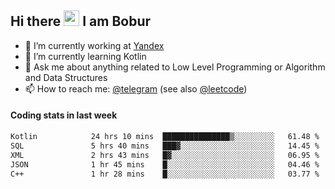## Hi there <img src="https://media.giphy.com/media/hvRJCLFzcasrR4ia7z/giphy.gif" width="25px" height="25px"> I am Bobur

- 💼 I’m currently working at [Yandex](https://yandex.ru/)
- 🌱 I’m currently learning Kotlin
- 💬 Ask me about anything related to Low Level Programming or Algorithm and Data Structures
- 📫 How to reach me: [@telegram](https://t.me/octoant) (see also [@leetcode](https://leetcode.com/octoant/))    

#### Coding stats in last week

<!--START_SECTION:waka-->

```txt
Kotlin            24 hrs 10 mins  ███████████████▒░░░░░░░░░   61.48 %
SQL               5 hrs 40 mins   ███▓░░░░░░░░░░░░░░░░░░░░░   14.45 %
XML               2 hrs 43 mins   █▓░░░░░░░░░░░░░░░░░░░░░░░   06.95 %
JSON              1 hr 45 mins    █░░░░░░░░░░░░░░░░░░░░░░░░   04.46 %
C++               1 hr 28 mins    █░░░░░░░░░░░░░░░░░░░░░░░░   03.77 %
```

<!--END_SECTION:waka-->
